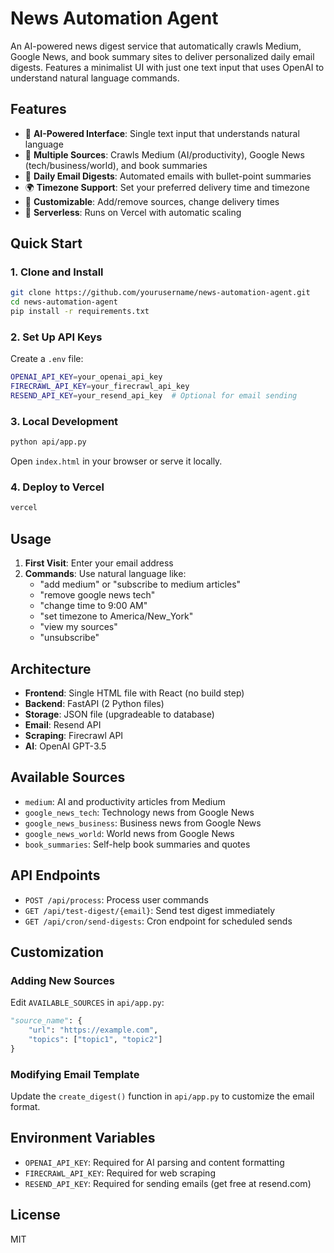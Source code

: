 # News Automation Agent

An AI-powered news digest service that automatically crawls Medium, Google News, and book summary sites to deliver personalized daily email digests. Features a minimalist UI with just one text input that uses OpenAI to understand natural language commands.

## Features

- 🤖 **AI-Powered Interface**: Single text input that understands natural language
- 📰 **Multiple Sources**: Crawls Medium (AI/productivity), Google News (tech/business/world), and book summaries
- 📧 **Daily Email Digests**: Automated emails with bullet-point summaries
- 🌍 **Timezone Support**: Set your preferred delivery time and timezone
- 🎯 **Customizable**: Add/remove sources, change delivery times
- 🚀 **Serverless**: Runs on Vercel with automatic scaling

## Quick Start

### 1. Clone and Install

```bash
git clone https://github.com/yourusername/news-automation-agent.git
cd news-automation-agent
pip install -r requirements.txt
```

### 2. Set Up API Keys

Create a `.env` file:

```bash
OPENAI_API_KEY=your_openai_api_key
FIRECRAWL_API_KEY=your_firecrawl_api_key
RESEND_API_KEY=your_resend_api_key  # Optional for email sending
```

### 3. Local Development

```bash
python api/app.py
```

Open `index.html` in your browser or serve it locally.

### 4. Deploy to Vercel

```bash
vercel
```

## Usage

1. **First Visit**: Enter your email address
2. **Commands**: Use natural language like:
   - "add medium" or "subscribe to medium articles"
   - "remove google news tech" 
   - "change time to 9:00 AM"
   - "set timezone to America/New_York"
   - "view my sources"
   - "unsubscribe"

## Architecture

- **Frontend**: Single HTML file with React (no build step)
- **Backend**: FastAPI (2 Python files)
- **Storage**: JSON file (upgradeable to database)
- **Email**: Resend API
- **Scraping**: Firecrawl API
- **AI**: OpenAI GPT-3.5

## Available Sources

- `medium`: AI and productivity articles from Medium
- `google_news_tech`: Technology news from Google News
- `google_news_business`: Business news from Google News
- `google_news_world`: World news from Google News
- `book_summaries`: Self-help book summaries and quotes

## API Endpoints

- `POST /api/process`: Process user commands
- `GET /api/test-digest/{email}`: Send test digest immediately
- `GET /api/cron/send-digests`: Cron endpoint for scheduled sends

## Customization

### Adding New Sources

Edit `AVAILABLE_SOURCES` in `api/app.py`:

```python
"source_name": {
    "url": "https://example.com", 
    "topics": ["topic1", "topic2"]
}
```

### Modifying Email Template

Update the `create_digest()` function in `api/app.py` to customize the email format.

## Environment Variables

- `OPENAI_API_KEY`: Required for AI parsing and content formatting
- `FIRECRAWL_API_KEY`: Required for web scraping
- `RESEND_API_KEY`: Required for sending emails (get free at resend.com)

## License

MIT 